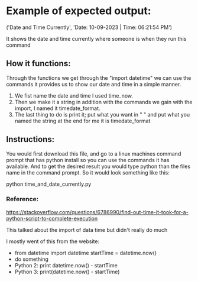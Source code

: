 # Example of expected output: 
('Date and Time Currently', 'Date: 10-09-2023 | Time: 06:21:54 PM')

It shows the date and time currently where someone is when they run this command

## How it functions: 
Through the functions we get through the "import datetime" we can use the commands it provides us to show our date and time in a simple manner.
1. We fist name the date and time I used time_now.
2. Then we make it a string in addition with the commands we gain with the import, I named it timedate_format.
3. The last thing to do is print it; put what you want in " " and put what you named the string at the end for me it is timedate_format

## Instructions: 
You would first download this file, and go to a linux machines command prompt that has python install so you can use the commands it has available. 
And to get the desired result you would type python than the files name in the command prompt. 
So it would look something like this: 

python time_and_date_currently.py

### Reference:
https://stackoverflow.com/questions/6786990/find-out-time-it-took-for-a-python-script-to-complete-execution 

This talked about the import of data time but didn't really do much

I mostly went of this from the website: 
- from datetime import datetime startTime = datetime.now() 
- do something 
- Python 2: print datetime.now() - startTime 
- Python 3: print(datetime.now() - startTime)
